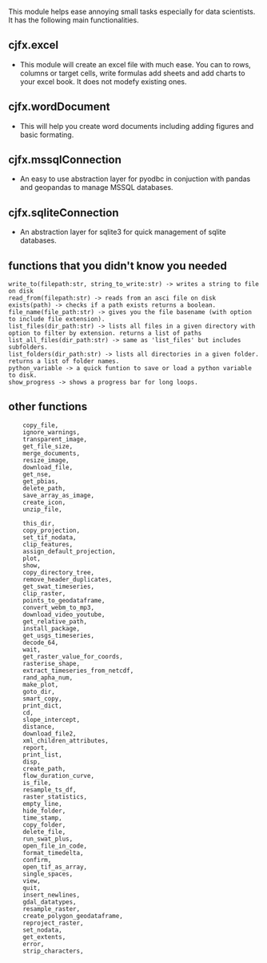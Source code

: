 This module helps ease annoying small tasks especially for data scientists. It has the following main functionalities.

## cjfx.excel

- This module will create an excel file with much ease. You can to rows, columns or target cells, write formulas add sheets and add charts to your excel book. It does not modefy existing ones.

## cjfx.wordDocument

- This will help you create word documents including adding figures and basic formating.

## cjfx.mssqlConnection

- An easy to use abstraction layer for pyodbc in conjuction with pandas and geopandas to manage MSSQL databases.

## cjfx.sqliteConnection

- An abstraction layer for sqlite3 for quick management of sqlite databases.

## functions that you didn't know you needed

    write_to(filepath:str, string_to_write:str) -> writes a string to file on disk
    read_from(filepath:str) -> reads from an asci file on disk
    exists(path) -> checks if a path exists returns a boolean.
    file_name(file_path:str) -> gives you the file basename (with option to include file extension).
    list_files(dir_path:str) -> lists all files in a given directory with option to filter by extension. returns a list of paths
    list_all_files(dir_path:str) -> same as 'list_files' but includes subfolders.
    list_folders(dir_path:str) -> lists all directories in a given folder. returns a list of folder names.
    python_variable -> a quick funtion to save or load a python variable to disk.
    show_progress -> shows a progress bar for long loops.

## other functions

        copy_file,
        ignore_warnings,
        transparent_image,
        get_file_size,
        merge_documents,
        resize_image,
        download_file,
        get_nse,
        get_pbias,
        delete_path,
        save_array_as_image,
        create_icon,
        unzip_file,

        this_dir,
        copy_projection,
        set_tif_nodata,
        clip_features,
        assign_default_projection,
        plot,
        show,
        copy_directory_tree,
        remove_header_duplicates,
        get_swat_timeseries,
        clip_raster,
        points_to_geodataframe,
        convert_webm_to_mp3,
        download_video_youtube,
        get_relative_path,
        install_package,
        get_usgs_timeseries,
        decode_64,
        wait,
        get_raster_value_for_coords,
        rasterise_shape,
        extract_timeseries_from_netcdf,
        rand_apha_num,
        make_plot,
        goto_dir,
        smart_copy,
        print_dict,
        cd,
        slope_intercept,
        distance,
        download_file2,
        xml_children_attributes,
        report,
        print_list,
        disp,
        create_path,
        flow_duration_curve,
        is_file,
        resample_ts_df,
        raster_statistics,
        empty_line,
        hide_folder,
        time_stamp,
        copy_folder,
        delete_file,
        run_swat_plus,
        open_file_in_code,
        format_timedelta,
        confirm,
        open_tif_as_array,
        single_spaces,
        view,
        quit,
        insert_newlines,
        gdal_datatypes,
        resample_raster,
        create_polygon_geodataframe,
        reproject_raster,
        set_nodata,
        get_extents,
        error,
        strip_characters,
